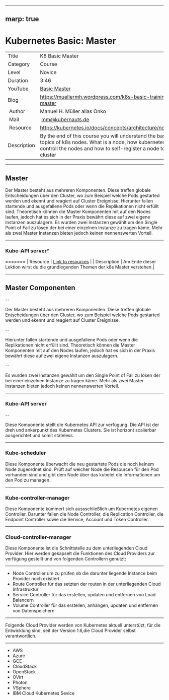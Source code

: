 
---
marp: true
---

# Kubernetes Basic:  Master

|||
|---|---|
| Title | K8 Basic Master |
| Category | Course |
| Level | Novice |
| Duration | 3:46 |
| YouTube | [Basic Master](https://www.youtube.com/watch?v=_RePboiZnJY) |
| Blog | https://muellermh.wordpress.com/k8s-basic-training-master  |
| Author | Manuel H. Müller alias Onko |
| Mail | mm@kubernauts.de |
| Resource | https://kubernetes.io/docs/concepts/architecture/nodes/ |
| Description | By the end of this course you will understand the basic topics of k8s nodes. What is a node, how kubernetes controll the nodes and how to self-register a node to the cluster |

---

## Master

Der Master besteht aus mehreren Komponenten. Diese treffen globale Entscheidungen über den Cluster, wo zum Beispiel welche Pods gestarted werden und ekennt und reagiert auf Cluster Ereignisse. Hierunter fallen startende und ausgefallene Pods oder wenn die Replikationen nicht erfüllt sind. Theoretisch können die Master Komponenten mit auf den Nodes laufen, jedoch hat es sich in der Praxis bewährt diese auf zwei eigene Instanzen auszulagern. Es wurden zwei Instanzen gewählt um den Single Point of Fail zu lösen der bei einer einzelnen Instanze zu tragen käme. Mehr als zwei Master Instanzen bieten jedoch keinen nennenswerten Vorteil.

---

### Kube-API server°
=======
| Resource | [Link to resources](https://kubernetes.io/docs/concepts/overview/components/) |
| Description | Am Ende dieser Lektion wirst du die grundlegenden Themen der k8s Master verstehen.|

---

## Master Componenten

--

Der Master besteht aus mehreren Komponenten. Diese treffen globale Entscheidungen über den Cluster, wo zum Beispiel welche Pods gestarted werden und ekennt und reagiert auf Cluster Ereignisse.

--

Hierunter fallen startende und ausgefallene Pods oder wenn die Replikationen nicht erfüllt sind. Theoretisch können die Master Komponenten mit auf den Nodes laufen, jedoch hat es sich in der Praxis bewährt diese auf zwei eigene Instanzen auszulagern.

--

Es wurden zwei Instanzen gewählt um den Single Point of Fail zu lösen der bei einer einzelnen Instanze zu tragen käme. Mehr als zwei Master Instanzen bieten jedoch keinen nennenswerten Vorteil.

---

### Kube-API server

--

Diese Komponente stellt die Kubernetes API zur verfügung. Die API ist der dreh und ankerpunkt des Kubernetes Clusters. Sie ist horizont scalierbar ausgerichtet und somit stateless.

---

### Kube-scheduler

Diese Komponente überwacht die neu gestartete Pods die noch keinem Node zugeordnet sind. Prüft auf welcher Node die Resourcen für den Pod vorhanden sind und gibt dem Node über das kubelet die Informationen um den Pod zu managen.

---

### Kube-controller-manager

Diese Komponente kümmert sich aussschließlich um Kubernetes eigenen Controller. Darunter fallen die Node Controller, die Replication Controller, die Endpoint Controller sowie die Service, Account und Token Controller.

---

### Cloud-controller-manager

Diese Komponente ist die Schnittstelle zu dem unterliegenden Cloud Provider. Hier werden gekapselt die Funktionen des Cloud Providers zur verfügung gestellt und von folgenden Controllern genutzt:

---

- Node Controller um zu prüfen ob die darunter liegende Instance beim Provider noch existiert
- Route Controller für das setzten der routen in der unterliegenden Cloud Infrastruktur
- Service Controller für das erstellen, updaten und entfernen von Load Balancern
- Volume Controller für das erstellen, anhängen, updaten und entfernen von Datenspeichern

---

Folgende Cloud Provider werden von Kubernetes aktuell unterstüzt, für die Entwicklung sind, seit der Version 1.6,die Cloud Provider selbst verantwortlich.

---

- AWS
- Azure
- GCE
- CloudStack
- OpenStack
- OVirt
- Photon
- VSphere
- IBM Cloud Kubernetes Sevice